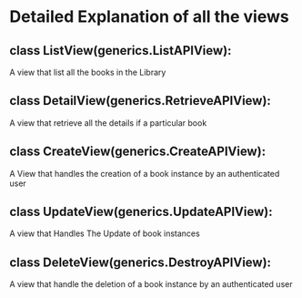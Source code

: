 # Detailed Explanation of all the views
 

## class ListView(generics.ListAPIView):
A view that list all the books in the Library
  
   
## class DetailView(generics.RetrieveAPIView):
A  view that retrieve all  the details if a particular book

    
## class CreateView(generics.CreateAPIView):

A View that handles the creation of a book instance by an authenticated user



## class UpdateView(generics.UpdateAPIView):
A view that Handles The Update of book instances


## class DeleteView(generics.DestroyAPIView):
A view that handle the deletion of a book instance
by an authenticated user